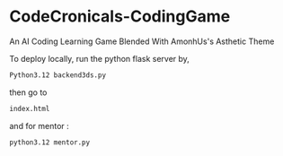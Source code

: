 # CodeCronicals-CodingGame
An AI Coding Learning Game Blended With AmonhUs's Asthetic Theme 

To  deploy locally, 
run the python flask server by,
```bash
Python3.12 backend3ds.py
```
then go to 
```bash
index.html
```

and for mentor :
```bash
python3.12 mentor.py
```
